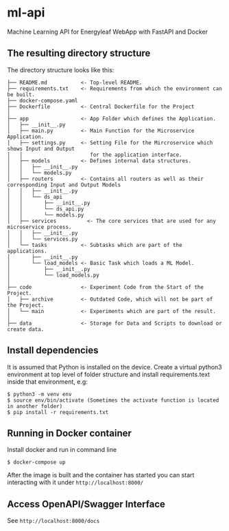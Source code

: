 # ml-api
Machine Learning API for Energyleaf WebApp with FastAPI and Docker

## The resulting directory structure

The directory structure looks like this: 

```
├── README.md           <- Top-level README.
├── requirements.txt    <- Requirements from which the environment can be built.
├── docker-compose.yaml
├── Dockerfile          <- Central Dockerfile for the Project
│
├── app                 <- App Folder which defines the Application.
│   ├── __init__.py
│   ├── main.py         <- Main Function for the Microservice Application.
│   ├── settings.py     <- Setting File for the Mircroservice which shows Input and Output 
│   │                      for the application interface.
│   ├── models          <- Defines internal data structures.
│   │   ├── __init__.py
│   │   └── models.py
│   ├── routers         <- Contains all routers as well as their corresponding Input and Output Models
│   │   ├── __init__.py
│   │   └── ds_api
│   │       ├── __init__.py
│   │       └── ds_api.py
│   │       └── models.py
│   ├── services          <- The core services that are used for any microservice process.
│   │   ├── __init__.py
│   │   └── services.py
│   └── tasks           <- Subtasks which are part of the applications.
│       ├── __init__.py
│       └── load_models <- Basic Task which loads a ML Model.
│           ├── __init__.py
│           └── load_models.py
│
├── code                <- Experiment Code from the Start of the Project.
│   ├── archive         <- Outdated Code, which will not be part of the Project.
│   └── main            <- Experiments which are part of the result.
│
├── data                <- Storage for Data and Scripts to download or create data.
``` 

## Install dependencies

It is assumed that Python is installed on the device.
Create a virtual python3 environment at top level of folder structure and install requirements.text inside that environment, e.g:  
````
$ python3 -m venv env
$ source env/bin/activate (Sometimes the activate function is located in another folder)
$ pip install -r requirements.txt
````
## Running in Docker container

Install docker and run in command line
````
$ docker-compose up
````

After the image is built and the container has started you can start interacting with it under `http://localhost:8000/`


## Access OpenAPI/Swagger Interface

See `http://localhost:8000/docs` 